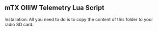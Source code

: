 ## mTX OlliW Telemetry Lua Script

Installation: All you need to do is to copy the content of this folder to your radio SD card.